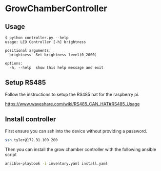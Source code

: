 # GrowChamberController

## Usage

```
$ python controller.py --help
usage: LED Controller [-h] brightness

positional arguments:
  brightness  Set brightness level(0-2000)

options:
  -h, --help  show this help message and exit
```

## Setup RS485

Follow the instructions to setup the RS485 hat for the raspberry pi.

https://www.waveshare.com/wiki/RS485_CAN_HAT#RS485_Usage

## Install controller

First ensure you can ssh into the device without providing a password.

```bash
ssh tyler@172.31.100.200
```

Then you can install the grow chamber controller with the following ansible script

```bash
ansible-playbook -i inventory.yaml install.yaml
```
